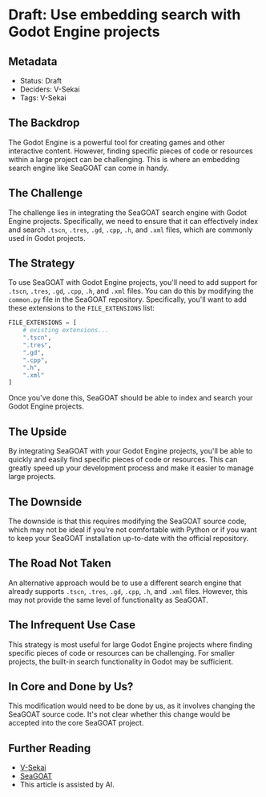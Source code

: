 # Draft: Use embedding search with Godot Engine projects

## Metadata

- Status: Draft
- Deciders: V-Sekai
- Tags: V-Sekai

## The Backdrop

The Godot Engine is a powerful tool for creating games and other interactive content. However, finding specific pieces of code or resources within a large project can be challenging. This is where an embedding search engine like SeaGOAT can come in handy.

## The Challenge

The challenge lies in integrating the SeaGOAT search engine with Godot Engine projects. Specifically, we need to ensure that it can effectively index and search `.tscn`, `.tres`, `.gd`, `.cpp`, `.h`, and `.xml` files, which are commonly used in Godot projects.

## The Strategy

To use SeaGOAT with Godot Engine projects, you'll need to add support for `.tscn`, `.tres`, `.gd`, `.cpp`, `.h`, and `.xml` files. You can do this by modifying the `common.py` file in the SeaGOAT repository. Specifically, you'll want to add these extensions to the `FILE_EXTENSIONS` list:

```python
FILE_EXTENSIONS = [
    # existing extensions...
    ".tscn",
    ".tres",
    ".gd",
    ".cpp",
    ".h",
    ".xml"
]
```

Once you've done this, SeaGOAT should be able to index and search your Godot Engine projects.

## The Upside

By integrating SeaGOAT with your Godot Engine projects, you'll be able to quickly and easily find specific pieces of code or resources. This can greatly speed up your development process and make it easier to manage large projects.

## The Downside

The downside is that this requires modifying the SeaGOAT source code, which may not be ideal if you're not comfortable with Python or if you want to keep your SeaGOAT installation up-to-date with the official repository.

## The Road Not Taken

An alternative approach would be to use a different search engine that already supports `.tscn`, `.tres`, `.gd`, `.cpp`, `.h`, and `.xml` files. However, this may not provide the same level of functionality as SeaGOAT.

## The Infrequent Use Case

This strategy is most useful for large Godot Engine projects where finding specific pieces of code or resources can be challenging. For smaller projects, the built-in search functionality in Godot may be sufficient.

## In Core and Done by Us?

This modification would need to be done by us, as it involves changing the SeaGOAT source code. It's not clear whether this change would be accepted into the core SeaGOAT project.

## Further Reading

- [V-Sekai](https://v-sekai.org/)
- [SeaGOAT](https://github.com/kantord/SeaGOAT)
- This article is assisted by AI.
